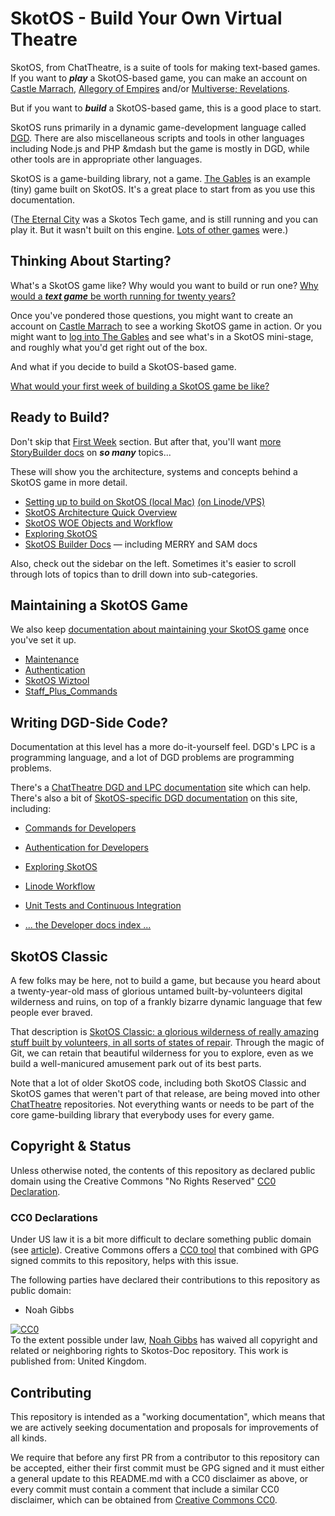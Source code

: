 # SkotOS - Build Your Own Virtual Theatre

SkotOS, from ChatTheatre, is a suite of tools for making text-based games. If you want to ***play*** a SkotOS-based game, you can make an account on [Castle Marrach](https://www.marrach.com/), [Allegory of Empires](https://allegoryofempires.com/) and/or [Multiverse; Revelations](https://home.multirev.net/).

But if you want to ***build*** a SkotOS-based game, this is a good place to start.

SkotOS runs primarily in a dynamic game-development language called [DGD](http://www.dworkin.nl/dgd/). There are also miscellaneous scripts and tools in other languages including Node.js and PHP &mdash but the game is mostly in DGD, while other tools are in appropriate other languages.

SkotOS is a game-building library, not a game. [The Gables](https://github.com/ChatTheatre/gables_game) is an example (tiny) game built on SkotOS. It's a great place to start from as you use this documentation.

([The Eternal City](https://www.eternalcitygame.com/) was a Skotos Tech game, and is still running and you can play it. But it wasn't built on this engine. [Lots of other games](./Games.md) were.)

## Thinking About Starting?

What's a SkotOS game like? Why would you want to build or run one? [Why would a ***text game*** be worth running for twenty years?](Basics/Why_Text.md)

Once you've pondered those questions, you might want to create an account on [Castle Marrach](https://www.marrach.com/) to see a working SkotOS game in action. Or you might want to [log into The Gables](Basics/Prod_Gables.md) and see what's in a SkotOS mini-stage, and roughly what you'd get right out of the box.

And what if you decide to build a SkotOS-based game.

[What would your first week of building a SkotOS game be like?](FirstWeek/index.md)

## Ready to Build?

Don't skip that [First Week](FirstWeek/index.md) section. But after that, you'll want [more StoryBuilder docs](Story_Builder/index.md) on ***so many*** topics...

These will show you the architecture, systems and concepts behind a SkotOS game in more detail.

* [Setting up to build on SkotOS (local Mac)](./setup.md) [(on Linode/VPS)](./setup_vps.md)
* [SkotOS Architecture Quick Overview](./architecture.md)
* [SkotOS WOE Objects and Workflow](Story_Builder/woe_workflow.md)
* [Exploring SkotOS](./Developer/Exploring_SkotOS.md)
* [SkotOS Builder Docs](./Story_Builder/index.md) &mdash; including MERRY and SAM docs

Also, check out the sidebar on the left. Sometimes it's easier to scroll through lots of topics than to drill down into sub-categories.

## Maintaining a SkotOS Game

We also keep [documentation about maintaining your SkotOS game](./Maintainer/) once you've set it up.

* [Maintenance](Maintainer/Maintenance.md)
* [Authentication](Maintainer/Authentication.md)
* [SkotOS Wiztool](Developer/SkotOS_Wiztool.md)
* [Staff_Plus_Commands](Story_Builder/Staff_Plus_Commands.md)

## Writing DGD-Side Code?

Documentation at this level has a more do-it-yourself feel. DGD's LPC is a programming language, and a lot of DGD problems are programming problems.

There's a [ChatTheatre DGD and LPC documentation](https://chattheatre.github.io/lpc-doc/) site which can help. There's also a bit of [SkotOS-specific DGD documentation](Developer/index.md) on this site, including:

* [Commands for Developers](Developer/CommandsForDevelopers.md)
* [Authentication for Developers](Developer/DevAuthentication.md)
* [Exploring SkotOS](Developer/Exploring_SkotOS.md)
* [Linode Workflow](Developer/Linode_Workflow.md)
* [Unit Tests and Continuous Integration](Developer/UnitTests.md)

* [... the Developer docs index ...](Developer/index.md)

## SkotOS Classic

A few folks may be here, not to build a game, but because you heard about a twenty-year-old mass of glorious untamed built-by-volunteers digital wilderness and ruins, on top of a frankly bizarre dynamic language that few people ever braved.

That description is [SkotOS Classic: a glorious wilderness of really amazing stuff built by volunteers, in all sorts of states of repair](./SkotOS_Classic.md). Through the magic of Git, we can retain that beautiful wilderness for you to explore, even as we build a well-manicured amusement park out of its best parts.

Note that a lot of older SkotOS code, including both SkotOS Classic and SkotOS games that weren't part of that release, are being moved into other [ChatTheatre](https://github.com/ChatTheatre) repositories. Not everything wants or needs to be part of the core game-building library that everybody uses for every game.

## Copyright & Status

Unless otherwise noted, the contents of this repository as declared public domain using the Creative Commons "No Rights Reserved" [CC0 Declaration](https://creativecommons.org/share-your-work/public-domain/cc0/).

### CC0 Declarations

Under US law it is a bit more difficult to declare something public domain (see [article](https://www.techdirt.com/articles/20150123/15564629797/why-we-still-cant-really-put-anything-public-domain-why-that-needs-to-change.shtml)). Creative Commons offers a [CC0 tool](https://creativecommons.org/choose/zero/) that combined with GPG signed commits to this repository, helps with this issue.

The following parties have declared their contributions to this repository as public domain:

* Noah Gibbs

<p xmlns:dct="http://purl.org/dc/terms/" xmlns:vcard="http://www.w3.org/2001/vcard-rdf/3.0#">
  <a rel="license"
     href="http://creativecommons.org/publicdomain/zero/1.0/">
    <img src="http://i.creativecommons.org/p/zero/1.0/88x31.png" style="border-style: none;" alt="CC0" />
  </a>
  <br />
  To the extent possible under law,
  <a rel="dct:publisher"
     href="https://codefol.io">
    <span property="dct:title">Noah Gibbs</span></a>
  has waived all copyright and related or neighboring rights to
  <span property="dct:title">Skotos-Doc repository</span>.
This work is published from:
<span property="vcard:Country" datatype="dct:ISO3166"
      content="UK" about="https://github.com/ChatTheatre/eOS-Doc">
  United Kingdom</span>.
</p>

## Contributing

This repository is intended as a "working documentation", which means that we are actively seeking documentation and proposals for improvements of all kinds.

We require that before any first PR from a contributor to this repository can be accepted, either their first commit must be GPG signed and it must either a general update to this README.md with a CC0 disclaimer as above, or every commit must contain a comment that include a similar CC0 disclaimer, which can be obtained from [Creative Commons CC0](https://creativecommons.org/choose/zero/).

